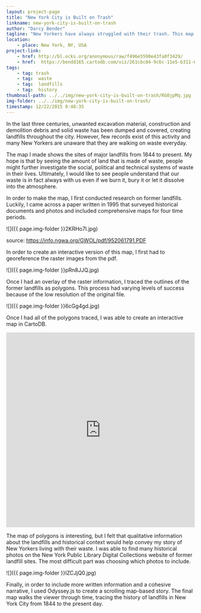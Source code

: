 ```yaml
---
layout: project-page
title: "New York City is Built on Trash"
linkname: new-york-city-is-built-on-trash
author: "Darcy Bender"
tagline: "New Yorkers have always struggled with their trash. This map traces the rich history of landfills in the city."
location:
    - place: New York, NY, USA
project-link:
    - href: http://bl.ocks.org/anonymous/raw/f496e5590e43fa0f3429/
    - href:  https://bendd165.cartodb.com/viz/261cbc84-9c6c-11e5-b311-0ea31932ec1d/public_map
tags:
    - tag: trash
    - tag:  waste
    - tag:  landfills
    - tag:  history
thumbnail-path: ../../img/new-york-city-is-built-on-trash/RG0jpMq.jpg
img-folder: ../../img/new-york-city-is-built-on-trash/
timestamp: 12/22/2015 0:48:35
---
```

In the last three centuries, unwanted excavation material, construction and demolition debris and solid waste has been dumped and covered, creating landfills throughout the city. However, few records exist of this activity and many New Yorkers are unaware that they are walking on waste everyday. 

The map I made shows the sites of major landfills from 1844 to present. My hope is that by seeing the amount of land that is made of waste, people might further investigate the social, political and technical systems of waste in their lives. Ultimately, I would like to see people understand that our waste is in fact always with us even if we burn it, bury it or let it dissolve into the atmosphere.

In order to make the map, I first conducted research on former landfills. Luckily, I came across a paper written in 1995 that surveyed historical documents and photos and included comprehensive maps for four time periods.

![]({{ page.img-folder }}2KRHo7I.jpg)

source: https://info.ngwa.org/GWOL/pdf/952061791.PDF

In order to create an interactive version of this map, I first had to georeference the raster images from the pdf.

![]({{ page.img-folder }}pRn8JJQ.jpg)

Once I had an overlay of the raster information, I traced the outlines of the former landfills as polygons. This process had varying levels of success because of the low resolution of the original file.

![]({{ page.img-folder }}6cGg4gd.jpg)

Once I had all of the polygons traced, I was able to create an interactive map in CartoDB.

<iframe width="100%" height="520" frameborder="0" src="https://bendd165.cartodb.com/viz/261cbc84-9c6c-11e5-b311-0ea31932ec1d/embed_map" allowfullscreen webkitallowfullscreen mozallowfullscreen oallowfullscreen msallowfullscreen></iframe>

The map of polygons is interesting, but I felt that qualitative information about the landfills and historical context would help convey my story of New Yorkers living with their waste. I was able to find many historical photos on the New York Public Library Digital Collections website of former landfill sites. The most difficult part was choosing which photos to include.

![]({{ page.img-folder }}IZCJjQ0.jpg)

Finally, in order to include more written information and a cohesive narrative, I used Odyssey.js to create a scrolling map-based story. The final map walks the viewer through time, tracing the history of landfills in New York City from 1844 to the present day. 

